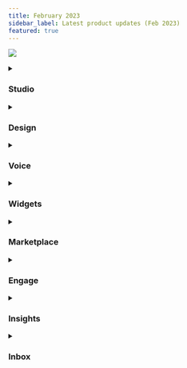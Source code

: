 ```yaml
---
title: February 2023
sidebar_label: Latest product updates (Feb 2023)
featured: true
---
```


  
  
  
  

![](https://i.imgur.com/Wj06Bz6.png)

  
  
  

<details>
<summary>

### Studio

</summary>

  
  

| New features | Description |
| -------- | -------- |
| **Auto-validation of prompt nodes**  <br/>(Applicable to the Delivery QA Team) |Bot QA team can remove steps to validate Prompt Nodes (**Name, Email, Phone and Location**) from their QA checklist as they are now handled by the platform.|
| **Design dynamic voice flows using the Voice Input node v0 ** <br/> | Voice input node is used to take inputs in the voice channel. It replaces 15+ nodes that were previously used to build a voice bot flow. <br/> Common inputs and settings are pre-filled, this reduces the lines of code written for validation. <br/>  <br/>You can experience the conversation without previewing the bot with SSML quick hearing and testing features. <br/><br/>[**Learn more**](https://docs.yellow.ai/docs/cookbooks/voice-as-channel/build/usingvoiceinput) |
</details>

  
  

<details>
<summary>

### Design

</summary>

  
| New features | Description |
| -------- | -------- |
| **Conversation designer for voice bots to design conversations before development**  <br/> | A simple easy-to-use tool to design voice conversations, preview, and push for development. <br/>  <br/> Design and Studio modules are in sync with the design, all the flows that you design on this module are automatically converted into builder flows. Bot persona and node-level settings are easily configurable. <br/><br/>[**Learn more**](https://docs.yellow.ai/docs/platform_concepts/design/convdesignvoice)|

</details>

  
  

<details>
<summary>

### Voice

</summary>

| New features | Description |
| -------- | -------- |
| **Context-aware interruption handling**  <br/> (Private-Beta)<br/> | To ensure that only relevant inputs from the callers are considered as interruptions, the voice bot can be configured to identify valid interruptions (positive and negative cases). With a positive interruption, the bot stops speaking and allows the user to converse. With negative interruption(background noise), the bot continues speaking.<br/><br/> [**Learn more**](https://docs.yellow.ai/docs/cookbooks/voice-as-channel/usecases/interrupthandling) |
| **Auto-language detection**  <br/> | You can now interact with the bot in multiple languages without manually selecting the language at any point.<br/>  <br/>[**Learn more**](https://docs.yellow.ai/docs/cookbooks/voice-as-channel/usecases/languagedetection) |

</details>  

<details>
<summary>

### Widgets

  </summary>

  
| Enhancement | Description |
| -------- | -------- |
| **Themes and changes on chat widget setup** | <ul><li> You can now select between Light or Dark theme.</li>  <li>Colour schemes are now compliant with WCAG’s accessibility standards.</li>  <li>You can choose between Solid, or Gradient colours for title bar. </li></ul> [**Learn more**](https://docs.yellow.ai/docs/platform_concepts/channelConfiguration/web-widget) |

</details>


<details>
<summary>

### Marketplace  

</summary>

  
  

| New template | Description |
| -------- | -------- 
| **WhatsApp starter pack** | Templates added to help showcase the implementation of buttons, lists, and date validators on WhatsApp. These can be easily customized and reused. <br/><br/><ul><li>[**Whatsapp list**](https://docs.yellow.ai/docs/platform_concepts/channelConfiguration/web-widget)</li><li> [**Whatsapp buttons**](https://cloud.yellow.ai/marketplace/a1113aea29b76704cbf3f77bf89761ad)</li><li>[**Whatsapp date validator**](https://cloud.yellow.ai/marketplace/33abc8f07ffc4b6e1cd047f9ad0c0e62)</li></ul> |
| **Healthcare template on WhatsApp channel** | The Healthcare template contains several prebuilt flows such as New patient registration, Book a consultation, Collect reports, Talk to support, and Locate nearby clinic use cases. <br/>  <br/>[**Learn more**](https://docs.yellow.ai/docs/cookbooks/marketplace-templates/healthcare_template) |

</details>


<details>
<summary>

### Engage

</summary>

  

| New features | Description |
| -------- | -------- |
| **Omni channel campaign planning tool (Flows)**  <br/> | You can easily plan and coordinate your campaigns across Email, WhatsApp, SMS, Voice, and more, from Engage module to reach audience on your preferred channels. <br/><br/>You will also have access to valuable insights and analytics that will help you measure the effectiveness of the campaigns and make informed decisions about marketing strategy.<br/>|

</details>


<details>
<summary>

### Insights

</summary>


| New feature | Description |
| -------- | -------- |
| **Data Ops to export data from yellow.ai** | Data ops allows you to fetch the data obtained on the yellow.ai platform and export it to Amazon S3, Azure Blob, or SFTP server easily. <br/>  <br/> [**Learn more**](https://docs.yellow.ai/docs/platform_concepts/growth/dataops)
  

| Enhancement | Description |
| -------- | -------- |
| **Added Conversation Issues widget** | You can now view analytics based on the conversation logs (studio). <br/>  <br/> [**Learn more**](https://docs.yellow.ai/docs/platform_concepts/growth/overview#10-conversation-issues) |
| **Push custom data to default tables on Data explorer** | **API events, Bot events, Message events, and User engagement events** tables have two columns blank by default, CUSTOMID 1 and CUSTOMID 2. You can choose to push any of the user properties that are stored on [user360](https://docs.yellow.ai/docs/platform_concepts/engagement/cdp/user_data/user_properties) to all those default tables.<br/>  <br/> [**Learn more**](http://localhost:3000/docs/platform_concepts/growth/data-explorer#-21-push-custom-data-to-default-tables) |

  </details>
  
  

  
   <details>
<summary> 

### Inbox

</summary>

| New feature | Description |
| -------- | -------- |
| **Integrations your knowledgebase(KB) with GTM and Chatbot** | Extend the native capabilities of Inbox's knowledge base through 3rd party integrations like Google Tag Manager and Chatbot widget. You can get insights on user demographics, behavioral data, and the efficiency of your KB and optimize it accordingly. <br/>  <br/> [**Learn more**](https://docs.yellow.ai/docs/platform_concepts/inbox/inbox-settings/productivitytools/kb_integrations)
| **Inbox default settings** | For new Inbox bots, default settings that are required for seamless onboarding are auto-enabled by default. This will reduce the friction and time to value for all the inbox users.|
| **Debugging logs for Inbox issues** | Debug and solve live agent journey issues with ease. With these logs, you can understand why your chat is not getting raised, why your chats are getting missed, etc. at any point in time and make the required changes.|
| **New details section in email tickets page** | Based on feedback and pain points shared by the customers, the Email tickets section is redesigned to make it efficient for the agents to work with and increase their productivity.|

  </details>
